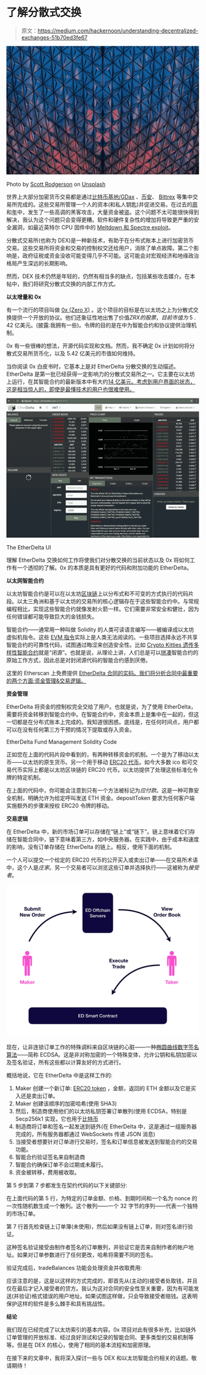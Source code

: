 # 了解分散式交换

> 原文：<https://medium.com/hackernoon/understanding-decentralized-exchanges-51b70ed3fe67>

![](img/f89065241c4521b9765bed7ed73559d0.png)

Photo by [Scott Rodgerson](https://unsplash.com/@scottrodgerson?utm_source=medium&utm_medium=referral) on [Unsplash](https://unsplash.com?utm_source=medium&utm_medium=referral)

世界上大部分加密货币交易都是通过[比特币基地/GDax](http://coinbase.com/) 、[币安](http://binance.com/)、 [Bittrex](http://bittrex.com/) 等集中交易所完成的。这些交易所管理一个人的资本(和私人钥匙)并促进交易。在过去的[周](http://fortune.com/2018/01/31/coincheck-hack-how/)和[年](https://bravenewcoin.com/news/mtgox-btc-e-and-the-missing-coins-a-living-timeline-of-the-greatest-cyber-crime-ever/)中，发生了一些高调的黑客攻击，大量资金被盗。这个问题不太可能很快得到解决，我认为这个问题只会变得更糟。软件和硬件复杂性的增加将导致更严重的安全漏洞，如最近英特尔 CPU 固件中的 [Meltdown 和 Spectre exploit](/@mattklein123/meltdown-spectre-explained-6bc8634cc0c2)。

分散式交易所(也称为 DEX)是一种新技术，有助于在分布式账本上进行加密货币交易。这些交易所将资金和交易的控制权交还给用户，消除了单点故障。第二个影响是，政府征税或资金没收可能变得几乎不可能。这可能会对宏观经济和地缘政治格局产生深远的长期影响。

然而，DEX 技术仍然是年轻的，仍然有相当多的缺点，包括某些攻击媒介。在本帖中，我们将研究分散式交换的内部工作方式。

**以太增量和 0x**

有一个流行的项目叫做 [0x (Zero X)](http://0xproject.com) 。这个项目的目标是在以太坊之上为分散式交换提供一个开放的协议。他们还象征性地出售了价值$ZRX 的股票，目前市值为$ 5 . 42 亿美元。(披露:我拥有一些)。令牌的目的是在中为智能合约和协议提供治理机制。

0x 有一些很棒的想法，开源代码实现和文档。然而，我不确定 0x 计划如何将分散式交易所货币化，以及 5.42 亿美元的市值如何维持。

当你阅读 0x 白皮书时，它基本上是对 EtherDelta 分散交换的生动描述。EtherDelta 是第一批已经获得一定影响力的分散式交易所之一。它主要在以太坊上运行，在其智能合约的最新版本中有大约[14 亿美元。考虑到用户界面的状态，这是相当惊人的，即使是最懂技术的用户也很难使用。](https://etherscan.io/address/0x8d12a197cb00d4747a1fe03395095ce2a5cc6819)

![](img/829b9de551e7fbf7eb6ae392e98792ff.png)

The EtherDelta UI

理解 EtherDelta 交换如何工作将使我们对分散交换的当前状态以及 0x 将如何工作有一个透彻的了解。0x 的本质是具有更好的代码和附加功能的 EtherDelta。

**以太网智能合约**

以太坊智能合约是可以在以太坊[区块链](https://hackernoon.com/tagged/blockchain)上以分布式和不可变的方式执行的代码片段。以太三角洲和基于以太坊的交易所的核心逻辑存在于这些智能合约中。与常规编程相比，实现这些智能合约就像发射火箭一样。它们需要非常安全和健壮，因为任何错误都可能导致巨大的金钱损失。

智能合约——通常用一种叫做 Solidity 的人类可读语言编写——被编译成以太坊虚拟机指令。这些 [EVM 指令](http://solidity.readthedocs.io/en/develop/assembly.html)实际上是人类无法阅读的。一些项目选择永远不共享智能合约的可靠性代码，试图通过晦涩来创造安全性。比如 [Crypto Kitties 遗传多样性智能合约](/@montedong/towards-cracking-crypto-kitties-genetic-code-629fcd37b09b)就是“闭源”。也就是说，从理论上讲，人们总是可以[拼凑](/@montedong/towards-cracking-crypto-kitties-genetic-code-629fcd37b09b)智能合约的原始工作方式，因此总是对封闭源代码的智能合约感到厌倦。

这里的 Etherscan 上免费提供 [EtherDelta 合同的实码。我们将分析合同中最重要的两个方面:资金管理&交易逻辑。](https://etherscan.io/address/0x8d12a197cb00d4747a1fe03395095ce2a5cc6819)

**资金管理**

EtherDelta 将资金的控制权完全交给了用户。也就是说，为了使用 EtherDelta，需要将资金转移到智能合约中。在智能合约中，资金本质上是集中在一起的，但这一切都是在分布式账本上完成的。我知道很困惑。底线是，在任何时间点，用户都可以在没有任何第三方干预的情况下提取或存入资金。

EtherDelta Fund Management Solidity Code

正如您在上面的代码片段中看到的，有两种转移资金的机制。一个是为了移动以太币——以太坊的原生货币。另一个用于移动 [ERC20 代币](https://etherscan.io/tokens)。如今大多数 ico 和可交易代币实际上都是以太坊区块链的 ERC20 代币。以太坊提供了处理这些标准化令牌的特定机制。

在上面的代码中，你可能会注意到只有一个方法被标记为*应付款*。这是一种可靠安全机制，明确允许为给定呼叫发送 ETH 资金。depositToken 要求为任何客户端实施额外的步骤来授权 ERC20 令牌的移动。

**交易逻辑**

在 EtherDelta 中，新的市场订单可以存储在“链上”或“链下”。链上意味着它们存储在智能合同中，链下意味着第三方，如中央服务器。在实践中，由于成本和速度的影响，没有订单存储在 EtherDelta 的链上。相反，使用下面的机制。

一个人可以提交一个给定的 ERC20 代币的公开买入或卖出订单——在交易所术语中，这个人是*庄家*。另一个交易者可以浏览这些订单并选择执行——这被称为*接受者*。

![](img/eb0ccec14783fc8d04e1d785d04e9b4b.png)

现在，让非连锁订单工作的特殊调料来自区块链的心脏——一种[椭圆曲线数字签名算法](https://en.wikipedia.org/wiki/Elliptic_Curve_Digital_Signature_Algorithm)——简称 ECDSA。这是非对称加密的一个特殊变体，允许公钥和私钥加密以及签名验证，所有这些都以计算友好的方式进行。

概括地说，它在 EtherDelta 中是这样工作的:

1.  Maker 创建一个新订单: [ERC20 token](https://etherscan.io/tokens) ，金额，返回的 ETH 金额以及它是买入还是卖出订单。
2.  Maker 创建该顺序的加密哈希(使用 SHA3)
3.  然后，制造商使用他们的以太坊私钥签署订单散列(使用 ECDSA，特别是 Secp256k1 实现，它也用于[比特币](https://hackernoon.com/tagged/bitcoin)
4.  制造商将订单和签名一起发送到链外(在 EtherDelta 中，这是通过一组服务器完成的，所有服务器都通过 WebSockets 传递 JSON 消息)
5.  当接受者想要针对订单进行交易时，签名和订单信息被发送到智能合约的交易功能。
6.  智能合约验证签名来自制造商
7.  智能合约确保订单不会过期或未履行。
8.  资金被转移，费用被收取。

第 5 步到第 7 步都发生在契约代码的以下关键部分:

在上面代码的第 5 行，为特定的订单金额、价格、到期时间和一个名为 nonce 的一次性随机数生成一个散列。这个散列——一个 32 字节的序列——代表一个独特的市场订单。

第 7 行首先检查链上订单簿(未使用)，然后如果没有链上订单，则对签名进行验证。

这种签名验证接受由制作者签名的订单散列，并验证它是否来自制作者的帐户地址。如果对订单参数进行了任何更改，哈希将需要不同的签名。

验证完成后，tradeBalances 功能会处理资金并收取费用:

应该注意的是，这是以这样的方式完成的，即首先从(主动的)接受者处取钱，并且仅在最后才记入接受者的贷方。我认为这对合同的安全性至关重要，因为有可能发送(并验证)格式错误的用户地址。如果试图这样做，只会导致接受者赔钱。这表明保护这样的软件是多么棘手和具有挑战性。

**结论**

我们现在已经完成了以太坊索引的基本内容。0x 项目对此有很多补充，比如链外订单管理的开放标准、经过良好测试和记录的智能合同、更多类型的交易机制等等。但是在 DEX 的核心，使用了相同的基本流程和加密原理。

在接下来的文章中，我将深入探讨一些与 DEX 和以太坊智能合约相关的话题。敬请期待！
